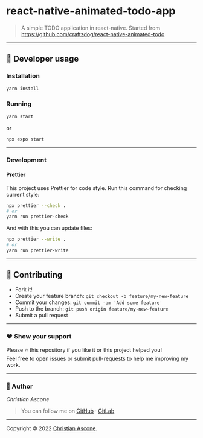 # react-native-animated-todo-app

> A simple TODO application in react-native. Started from https://github.com/craftzdog/react-native-animated-todo

---

## **:wrench: Developer usage**

### **Installation**

```sh
yarn install
```

### Running

```sh
yarn start
```

or

```sh
npx expo start
```

---

### Development

#### Prettier

This project uses Prettier for code style.
Run this command for checking current style:

```sh
npx prettier --check .
# or
yarn run prettier-check
```

And with this you can update files:

```sh
npx prettier --write .
# or
yarn run prettier-write
```

---

## **:handshake: Contributing**

- Fork it!
- Create your feature branch: `git checkout -b feature/my-new-feature`
- Commit your changes: `git commit -am 'Add some feature'`
- Push to the branch: `git push origin feature/my-new-feature`
- Submit a pull request

---

### **:heart: Show your support**

Please :star: this repository if you like it or this project helped you!\
Feel free to open issues or submit pull-requests to help me improving my work.

---

### **:robot: Author**

_*Christian Ascone*_

> You can follow me on
> [GitHub](https://github.com/christianascone)&nbsp;&middot;&nbsp;[GitLab](https://gitlab.com/christianascone)

---

Copyright © 2022 [Christian Ascone](https://github.com/christianascone).
